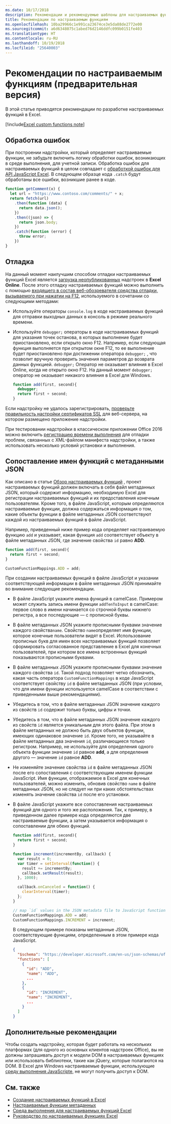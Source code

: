 ```yaml
---
ms.date: 10/17/2018
description: Рекомендации и рекомендуемые шаблоны для настраиваемых функций Excel.
title: Рекомендации по настраиваемым функциям
ms.openlocfilehash: 10ba29966c1e991ca23674ce3e5da88de2772e00
ms.sourcegitcommit: a6d6348075c1abed76d2146ddfc099b0151fe403
ms.translationtype: HT
ms.contentlocale: ru-RU
ms.lasthandoff: 10/19/2018
ms.locfileid: "25640003"
---
```

# <a name="custom-functions-best-practices-preview"></a>Рекомендации по настраиваемым функциям (предварительная версия)

В этой статье приводятся рекомендации по разработке настраиваемых функций в Excel.

[!include[Excel custom functions note](../includes/excel-custom-functions-note.md)]

## <a name="error-handling"></a>Обработка ошибок

При построении надстройки, который определяет настраиваемые функции, не забудьте включить логику обработки ошибок, возникающих в среде выполнения, для учетной записи. Обработка ошибок для настраиваемых функций в целом совпадает с [обработкой ошибок для API JavaScript Excel](excel-add-ins-error-handling.md). В следующем образце кода `.catch` будут обработаны все ошибки, возникшие ранее в коде.

```js
function getComment(x) {
  let url = "https://www.contoso.com/comments/" + x;
  return fetch(url)
    .then(function (data) {
      return data.json();
    })
    .then((json) => {
      return json.body;
    })
    .catch(function (error) {
      throw error;
    })
}
```

## <a name="debugging"></a>Отладка

На данный момент наилучшим способом отладки настраиваемых функций Excel является [загрузка неопубликованных](../testing/sideload-office-add-ins-for-testing.md) надстроек в **Excel Online**. После этого отладку настраиваемых функций можно выполнить с помощью [входящего в состав веб-обозревателя средства отладки, вызываемого при нажатии на F12](../testing/debug-add-ins-in-office-online.md), используемого в сочетании со следующими методами:

- Используйте операторы `console.log` в коде настраиваемых функций для отправки выходных данных в консоль в режиме реального времени.

- Используйте `debugger;` операторы в коде настраиваемых функций для указания точек останова, в которых выполнение будет приостановлено, если открыто окно F12. Например, если следующая функция выполняется при открытом окне F12, то ее выполнение будет приостановлено при достижении оператора `debugger;` , что позволит вручную проверить значения параметров до возврата данных функцией. `debugger;` Оператор не оказывает влияния в Excel Online, когда не открыто окно F12. На данный момент `debugger;` оператор не оказывает никакого влияния в Excel для Windows.

    ```js
    function add(first, second){
      debugger;
      return first + second;
    }
    ```

Если надстройку не удалось зарегистрировать, [проверьте правильность настройки сертификатов SSL](https://github.com/OfficeDev/generator-office/blob/master/src/docs/ssl.md) для веб-сервера, на котором размещено приложение надстройки.

При тестировании надстройки в классическом приложении Office 2016 можно включить [регистрацию времени выполнения](../testing/troubleshoot-manifest.md#use-runtime-logging-to-debug-your-add-in) для отладки проблем, связанных с XML-файлом манифеста надстройки, а также использовать несколько условий установки и выполнения.

## <a name="mapping-function-names-to-json-metadata"></a>Сопоставление имен функций с метаданными JSON

Как описано в статье [Обзор настраиваемых функций](custom-functions-overview.md) , проект настраиваемых функций должен включать в себя файл метаданных JSON, который содержит информацию, необходимую Excel для регистрации настраиваемых функций и их предоставления конечным пользователям. Кроме того, в файле JavaScript, которым определяются настраиваемые функции, должна содержаться информация о том, какие объекты функции в файле метаданных JSON соответствуют каждой из настраиваемых функций в файле JavaScript.

Например, приведенный ниже пример кода определяет настраиваемую функцию `add` и указывает, какая функция `add` соответствует объекту в файле метаданных JSON, где значение свойства `id` равно **ADD**.

```js
function add(first, second){
  return first + second;
}

CustomFunctionMappings.ADD = add;
```

При создании настраиваемых функций в файле JavaScript и указании соответствующей информации в файле метаданных JSON принимайте во внимание следующие рекомендации.

* В файле JavaScript укажите имена функций в camelCase. Примером может служить запись имени функции `addTenToInput` в camelCase: первое слово в имени начинается со строчной буквы нижнего регистра, а все последующие — с прописной буквы.

* В файле метаданных JSON укажите прописными буквами значение каждого свойства`name`. Свойство `name`определяет имя функции, которое конечные пользователи видят в Excel. Использование прописных букв для имен всех настраиваемых функций позволяет сформировать согласованное представление в Excel для конечных пользователей, при котором все имена встроенных функций показываются прописными буквами.

* В файле метаданных JSON укажите прописными буквами значение каждого свойства `id`. Такой подход позволяет четко обозначить, какая часть оператора `CustomFunctionMappings` в коде JavaScript соответствует свойству `id` в файле метаданных JSON (при условии, что для имени функции используется camelCase в соответствии с приведенными выше рекомендациями).

* Убедитесь в том, что в файле метаданных JSON значение каждого из свойств `id` содержит только буквы, цифры и точки. 

* Убедитесь в том, что в файле метаданных JSON значение каждого из свойств `id` является уникальным для этого файла. При этом в файле метаданных не должно быть двух объектов функции, имеющих одинаковое значение `id`. Кроме того, не указывайте в файле метаданных два значения `id`, различающиеся только регистром. Например, не используйте для определения одного объекта функции значение `id` равное **add**, а для определения другого — значение `id` равное **ADD**.

* Не изменяйте значение свойства  `id` в файле метаданных JSON после его сопоставления с соответствующим именем функции JavaScript. Имя функции, отображаемое в Excel для конечных пользователей, можно изменить, обновив свойство `name` в файле метаданных JSON, но не следует ни при каких обстоятельствах изменять значение свойства `id` после его установки.

* В файле JavaScript укажите все сопоставления настраиваемых функций для одного и того же расположения. Так, к примеру, в приведенном далее примере кода определяются две настраиваемые функции, а затем указывается информация о сопоставлении для обеих функций.

    ```js
    function add(first, second){
      return first + second;
    }

    function increment(incrementBy, callback) {
      var result = 0;
      var timer = setInterval(function() {
        result += incrementBy;
        callback.setResult(result);
      }, 1000);

      callback.onCanceled = function() {
        clearInterval(timer);
      };
    }

    // map `id` values in the JSON metadata file to JavaScript function names
    CustomFunctionMappings.ADD = add;
    CustomFunctionMappings.INCREMENT = increment;
    ```

    В следующем примере показаны метаданные JSON, соответствующие функциям, определенным в этом примере кода JavaScript.

    ```json
    {
      "$schema": "https://developer.microsoft.com/en-us/json-schemas/office-js/custom-functions.schema.json",
      "functions": [
        {
          "id": "ADD",
          "name": "ADD",
          ...
        },
        {
          "id": "INCREMENT",
          "name": "INCREMENT",
          ...
        }
      ]
    }
    ```

## <a name="additional-considerations"></a>Дополнительные рекомендации

Чтобы создать надстройку, которая будет работать на нескольких платформах (для одного из основных клиентов надстроек Office), вы не должны запрашивать доступ к модели DOM в настраиваемых функциях или использовать библиотеки, такие как jQuery, которые полагаются на DOM. В Excel для Windows настраиваемые функции, использующие [среду выполнения JavaScripte](custom-functions-runtime.md), не могут получить доступ к DOM.

## <a name="see-also"></a>См. также

* [Создание настраиваемых функций в Excel](custom-functions-overview.md)
* [Настраиваемые функции метаданных](custom-functions-json.md)
* [Среда выполнения для настраиваемых функций Excel](custom-functions-runtime.md)
* [Руководство по настраиваемых функциях Excel](excel-tutorial-custom-functions.md)

